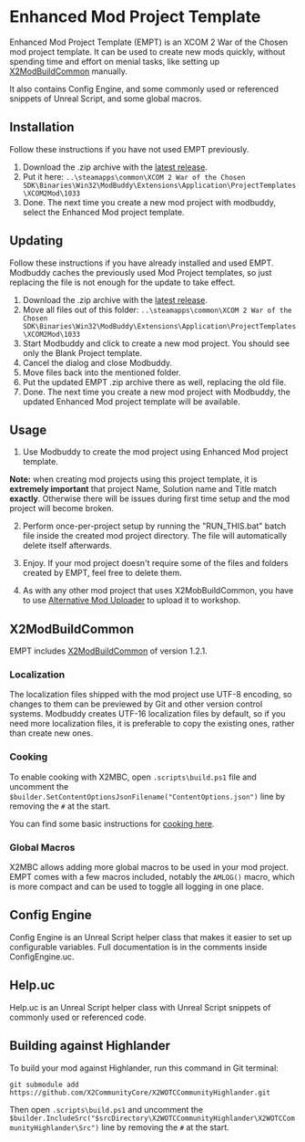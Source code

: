 # Enhanced Mod  Project Template

Enhanced Mod  Project Template (EMPT) is an XCOM 2 War of the Chosen mod project template. It can be used to create new mods quickly, without spending time and effort on menial tasks, like setting up [X2ModBuildCommon](https://github.com/X2CommunityCore/X2ModBuildCommon) manually.

It also contains Config Engine, and some commonly used or referenced snippets of Unreal Script, and some global macros.

## Installation

Follow these instructions if you have not used EMPT previously.

1. Download the .zip archive with the [latest release](https://github.com/Iridar/EnhancedModProjectTemplate/releases/latest).
2. Put it here: `..\steamapps\common\XCOM 2 War of the Chosen SDK\Binaries\Win32\ModBuddy\Extensions\Application\ProjectTemplates\XCOM2Mod\1033`
3. Done. The next time you create a new mod project with modbuddy, select the Enhanced Mod project template.

## Updating

Follow these instructions if you have already installed and used EMPT. Modbuddy caches the previously used Mod Project templates, so just replacing the file is not enough for the update to take effect.

1. Download the .zip archive with the [latest release](https://github.com/Iridar/EnhancedModProjectTemplate/releases/latest). 
2. Move all files out of this folder: `..\steamapps\common\XCOM 2 War of the Chosen SDK\Binaries\Win32\ModBuddy\Extensions\Application\ProjectTemplates\XCOM2Mod\1033`
3. Start Modbuddy and click to create a new mod project. You should see only the Blank Project template.
4. Cancel the dialog and close Modbuddy.
5. Move files back into the mentioned folder.
6. Put the updated EMPT .zip archive there as well, replacing the old file.
7. Done. The next time you create a new mod project with Modbuddy, the updated Enhanced Mod project template will be available.

## Usage

1) Use Modbuddy to create the mod project using Enhanced Mod project template.

**Note:** when creating mod projects using this project template, it is **extremely important** that project Name, Solution name and Title match **exactly**. Otherwise there will be issues during first time setup and the mod project will become broken.

2) Perform once-per-project setup by running the "RUN_THIS.bat" batch file inside the created mod project directory. The file will automatically delete itself afterwards.

3) Enjoy. If your mod project doesn't require some of the files and folders created by EMPT, feel free to delete them.

4) As with any other mod project that uses X2MobBuildCommon, you have to use [Alternative Mod Uploader](https://steamcommunity.com/sharedfiles/filedetails/?id=1134322341) to upload it to workshop.

## X2ModBuildCommon

EMPT includes [X2ModBuildCommon](https://github.com/X2CommunityCore/X2ModBuildCommon) of version 1.2.1. 

### Localization

The localization files shipped with the mod project use UTF-8 encoding, so changes to them can be previewed by Git and other version control systems. Modbuddy creates UTF-16 localization files by default, so if you need more localization files, it is preferable to copy the existing ones, rather than create new ones.

### Cooking

To enable cooking with X2MBC, open `.scripts\build.ps1` file and uncomment the `$builder.SetContentOptionsJsonFilename("ContentOptions.json")` line by removing the `#` at the start.

You can find some basic instructions for [cooking here](https://www.reddit.com/r/xcom2mods/wiki/index/cooking_for_dummies).

### Global Macros

X2MBC allows adding more global macros to be used in your mod project. EMPT comes with a few macros included, notably the `AMLOG()` macro, which is more compact and can be used to toggle all logging in one place.

## Config Engine

Config Engine is an Unreal Script helper class that makes it easier to set up configurable variables. Full documentation is in the comments inside ConfigEngine.uc.

## Help.uc

Help.uc is an Unreal Script helper class with Unreal Script snippets of commonly used or referenced code. 

## Building against Highlander

To build your mod against Highlander, run this command in Git terminal:

`git submodule add https://github.com/X2CommunityCore/X2WOTCCommunityHighlander.git`

Then open `.scripts\build.ps1` and uncomment the `$builder.IncludeSrc("$srcDirectory\X2WOTCCommunityHighlander\X2WOTCCommunityHighlander\Src")` line by removing the `#` at the start.


